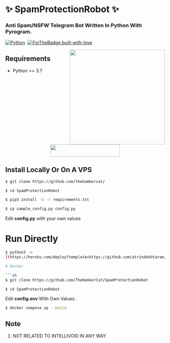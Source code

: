 # ✨ SpamProtectionRobot ✨
### Anti Spam/NSFW Telegram Bot Written In Python With Pyrogram.


[![Python](http://forthebadge.com/images/badges/made-with-python.svg)](https://python.org)&nbsp;
[![ForTheBadge built-with-love](http://ForTheBadge.com/images/badges/built-with-love.svg)](https://GitHub.com/TheHamkerCat/)


<img src="https://hamker.me/logo_3.png" width="300" align="right">


## Requirements

- Python >= 3.7
<p align="center"><a href="https://dashboard.heroku.com/new?template=https://github.com/atrindokhtaram/SpamProtectionRobot"> <img src="https://img.shields.io/badge/Deploy%20On%20Heroku-black?style=for-the-badge&logo=heroku" width="220" height="38.45"/></a></p>

## Install Locally Or On A VPS

```sh
$ git clone https://github.com/thehamkercat/

$ cd SpamProtectionRobot

$ pip3 install -U -r requirements.txt

$ cp sample_config.py config.py
```
Edit **config.py** with your own values

# Run Directly
```sh
$ python3 -m
](https://heroku.com/deploy?template=https://github.com/atrindokhtaram/SpamProtectionRobot/)

# Docker

```sh
$ git clone https://github.com/TheHamkerCat/SpamProtectionRobot

$ cd SpamProtectionRobot
```

Edit **config.env** With Own Values.

```sh
$ docker compose up --build
```

## Note

1. NOT RELATED TO INTELLIVOID IN ANY WAY.
